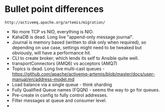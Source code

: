 # Bullet point differences
    http://activemq.apache.org/artemis/migration/
    
- No more TCP vs NIO, everything is NIO.
- KahaDB is dead. Long live "append-only message journal".
- Journal is memory based (written to disk only when required), so depending on use case, settings might need to be tweaked but obviously, will have a performance hit.
- CLI to create broker; which lends its self to Ansible quite well.
- transportConnectors (AMQ6) vs acceptors (AMQ7)
- Topics is dead. Long live multi-cast queues - https://github.com/apache/activemq-artemis/blob/master/docs/user-manual/en/address-model.md
- Load balance via a single queue - think sharding
- Fully Qualified Queue names (FQQN) - seems the way to go for queues.
- Pre-create in config to fully control addresses.
- Filter messages at queue and consumer level.
- 
